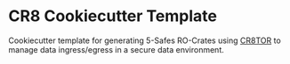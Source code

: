 # CR8 Cookiecutter Template

Cookiecutter template for generating 5-Safes RO-Crates using [CR8TOR](https://github.com/lsc-sde-crates/cr8tor) to manage data ingress/egress in a secure data environment.